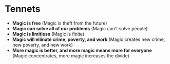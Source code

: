 # Tennets


- **Magic is free** (Magic is theft from the future)
- **Magic can solve all of our problems** (Magic can't solve people)
- **Magic is limitless** (Magic is finite)
- **Magic will eliinate crime, poverty, and work** (Magic creates new crime, new poverty, and new work)
- **More magic is better, and more magic means more for everyone** (Magic concentrates, more magic increases the divide)